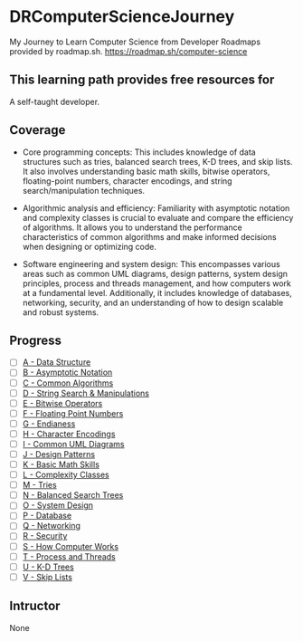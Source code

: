 # DRComputerScienceJourney

My Journey to Learn Computer Science from Developer Roadmaps provided by roadmap.sh. https://roadmap.sh/computer-science

## This learning path provides free resources for

A self-taught developer.

## Coverage

- Core programming concepts: This includes knowledge of data structures such as tries, balanced search trees, K-D trees, and skip lists. It also involves understanding basic math skills, bitwise operators, floating-point numbers, character encodings, and string search/manipulation techniques.

- Algorithmic analysis and efficiency: Familiarity with asymptotic notation and complexity classes is crucial to evaluate and compare the efficiency of algorithms. It allows you to understand the performance characteristics of common algorithms and make informed decisions when designing or optimizing code.

- Software engineering and system design: This encompasses various areas such as common UML diagrams, design patterns, system design principles, process and threads management, and how computers work at a fundamental level. Additionally, it includes knowledge of databases, networking, security, and an understanding of how to design scalable and robust systems.

## Progress

- [ ] [A - Data Structure](Notes/A)
- [ ] [B - Asymptotic Notation](Notes/B)
- [ ] [C - Common Algorithms](Notes/C)
- [ ] [D - String Search & Manipulations](Notes/D)
- [ ] [E - Bitwise Operators](Notes/E)
- [ ] [F - Floating Point Numbers](Notes/F)
- [ ] [G - Endianess](Notes/G)
- [ ] [H - Character Encodings](Notes/H)
- [ ] [I - Common UML Diagrams](Notes/I)
- [ ] [J - Design Patterns](Notes/J)
- [ ] [K - Basic Math Skills](Notes/K)
- [ ] [L - Complexity Classes](Notes/L)
- [ ] [M - Tries](Notes/M)
- [ ] [N - Balanced Search Trees](Notes/N)
- [ ] [O - System Design](Notes/O)
- [ ] [P - Database](Notes/P)
- [ ] [Q - Networking](Notes/Q)
- [ ] [R - Security](Notes/R)
- [ ] [S - How Computer Works](Notes/S)
- [ ] [T - Process and Threads](Notes/T)
- [ ] [U - K-D Trees](Notes/U)
- [ ] [V - Skip Lists](Notes/V)

## Intructor

None
